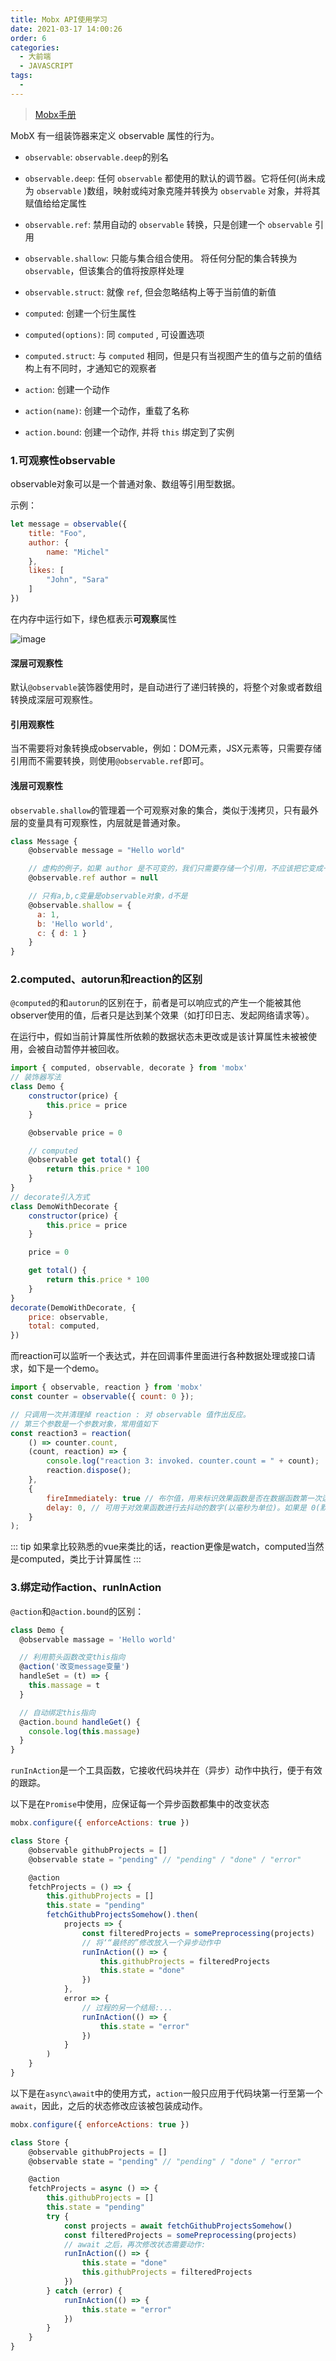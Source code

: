 ```yaml
---
title: Mobx API使用学习
date: 2021-03-17 14:00:26
order: 6
categories:
  - 大前端
  - JAVASCRIPT
tags:
  - 
---
```


> [Mobx手册](https://cn.mobx.js.org/)

MobX 有一组装饰器来定义 observable 属性的行为。

* `observable`: `observable.deep`的别名
* `observable.deep`: 任何 `observable` 都使用的默认的调节器。它将任何(尚未成为 `observable` )数组，映射或纯对象克隆并转换为 `observable` 对象，并将其赋值给给定属性
* `observable.ref`: 禁用自动的 `observable` 转换，只是创建一个 `observable` 引用
* `observable.shallow`: 只能与集合组合使用。 将任何分配的集合转换为 `observable`，但该集合的值将按原样处理
* `observable.struct`: 就像 `ref`, 但会忽略结构上等于当前值的新值
  
* `computed`: 创建一个衍生属性
* `computed(options)`: 同 `computed` , 可设置选项
* `computed.struct`: 与 `computed` 相同，但是只有当视图产生的值与之前的值结构上有不同时，才通知它的观察者
  
* `action`: 创建一个动作
* `action(name)`: 创建一个动作，重载了名称
* `action.bound`: 创建一个动作, 并将 `this` 绑定到了实例

### 1.可观察性observable

observable对象可以是一个普通对象、数组等引用型数据。

示例：

```js
let message = observable({
    title: "Foo",
    author: {
        name: "Michel"
    },
    likes: [
        "John", "Sara"
    ]
})
```

在内存中运行如下，绿色框表示**可观察**属性

![image](https://cn.mobx.js.org/images/observed-refs.png)

#### 深层可观察性

默认`@observable`装饰器使用时，是自动进行了递归转换的，将整个对象或者数组转换成深层可观察性。

#### 引用观察性

当不需要将对象转换成observable，例如：DOM元素，JSX元素等，只需要存储引用而不需要转换，则使用`@observable.ref`即可。

#### 浅层可观察性

`observable.shallow`的管理着一个可观察对象的集合，类似于浅拷贝，只有最外层的变量具有可观察性，内层就是普通对象。

```js
class Message {
    @observable message = "Hello world"

    // 虚构的例子，如果 author 是不可变的，我们只需要存储一个引用，不应该把它变成一个可变的 observable 对象
    @observable.ref author = null

    // 只有a,b,c变量是observable对象，d不是
    @observable.shallow = {
      a: 1,
      b: 'Hello world',
      c: { d: 1 }
    }
}
```

### 2.computed、autorun和reaction的区别

`@computed`的和`autorun`的区别在于，前者是可以响应式的产生一个能被其他observer使用的值，后者只是达到某个效果（如打印日志、发起网络请求等）。

在运行中，假如当前计算属性所依赖的数据状态未更改或是该计算属性未被被使用，会被自动暂停并被回收。

```js
import { computed, observable, decorate } from 'mobx'
// 装饰器写法
class Demo {
    constructor(price) {
        this.price = price
    }

    @observable price = 0

    // computed
    @observable get total() {
        return this.price * 100
    }
}
// decorate引入方式
class DemoWithDecorate {
    constructor(price) {
        this.price = price
    }

    price = 0

    get total() {
        return this.price * 100
    }
}
decorate(DemoWithDecorate, {
    price: observable,
    total: computed,
})
```

而reaction可以监听一个表达式，并在回调事件里面进行各种数据处理或接口请求，如下是一个demo。

```js
import { observable, reaction } from 'mobx'
const counter = observable({ count: 0 });

// 只调用一次并清理掉 reaction : 对 observable 值作出反应。
// 第三个参数是一个参数对象，常用值如下
const reaction3 = reaction(
    () => counter.count,
    (count, reaction) => {
        console.log("reaction 3: invoked. counter.count = " + count);
        reaction.dispose();
    },
    {
        fireImmediately: true // 布尔值，用来标识效果函数是否在数据函数第一次运行后立即触发。默认值是 false
        delay: 0, // 可用于对效果函数进行去抖动的数字(以毫秒为单位)。如果是 0(默认值) 的话，那么不会进行去抖
    }
);
```

::: tip
如果拿比较熟悉的vue来类比的话，reaction更像是watch，computed当然是computed，类比于计算属性
:::

### 3.绑定动作action、runInAction

`@action`和`@action.bound`的区别：

```js
class Demo {
  @observable massage = 'Hello world'

  // 利用箭头函数改变this指向
  @action('改变message变量')
  handleSet = (t) => {
    this.massage = t
  }

  // 自动绑定this指向
  @action.bound handleGet() {
    console.log(this.massage)
  }
}
```

`runInAction`是一个工具函数，它接收代码块并在（异步）动作中执行，便于有效的跟踪。

以下是在`Promise`中使用，应保证每一个异步函数都集中的改变状态

```js
mobx.configure({ enforceActions: true })

class Store {
    @observable githubProjects = []
    @observable state = "pending" // "pending" / "done" / "error"

    @action
    fetchProjects = () => {
        this.githubProjects = []
        this.state = "pending"
        fetchGithubProjectsSomehow().then(
            projects => {
                const filteredProjects = somePreprocessing(projects)
                // 将‘“最终的”修改放入一个异步动作中
                runInAction(() => {
                    this.githubProjects = filteredProjects
                    this.state = "done"
                })
            },
            error => {
                // 过程的另一个结局:...
                runInAction(() => {
                    this.state = "error"
                })
            }
        )
    }
}
```

以下是在`async\await`中的使用方式，`action`一般只应用于代码块第一行至第一个`await`，因此，之后的状态修改应该被包装成动作。

```js
mobx.configure({ enforceActions: true })

class Store {
    @observable githubProjects = []
    @observable state = "pending" // "pending" / "done" / "error"

    @action
    fetchProjects = async () => {
        this.githubProjects = []
        this.state = "pending"
        try {
            const projects = await fetchGithubProjectsSomehow()
            const filteredProjects = somePreprocessing(projects)
            // await 之后，再次修改状态需要动作:
            runInAction(() => {
                this.state = "done"
                this.githubProjects = filteredProjects
            })
        } catch (error) {
            runInAction(() => {
                this.state = "error"
            })
        }
    }
}
```
